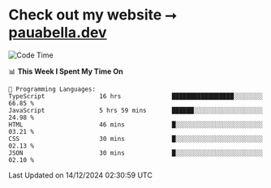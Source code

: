 # Check out my website ⭢ [pauabella.dev](https://pauabella.dev)

<!--START_SECTION:waka-->
![Code Time](http://img.shields.io/badge/Code%20Time-3%2C970%20hrs%2059%20mins-blue)

📊 **This Week I Spent My Time On** 

```text
💬 Programming Languages: 
TypeScript               16 hrs              █████████████████░░░░░░░░   66.85 % 
JavaScript               5 hrs 59 mins       ██████░░░░░░░░░░░░░░░░░░░   24.98 % 
HTML                     46 mins             █░░░░░░░░░░░░░░░░░░░░░░░░   03.21 % 
CSS                      30 mins             █░░░░░░░░░░░░░░░░░░░░░░░░   02.13 % 
JSON                     30 mins             █░░░░░░░░░░░░░░░░░░░░░░░░   02.10 % 
```


 Last Updated on 14/12/2024 02:30:59 UTC
<!--END_SECTION:waka-->
